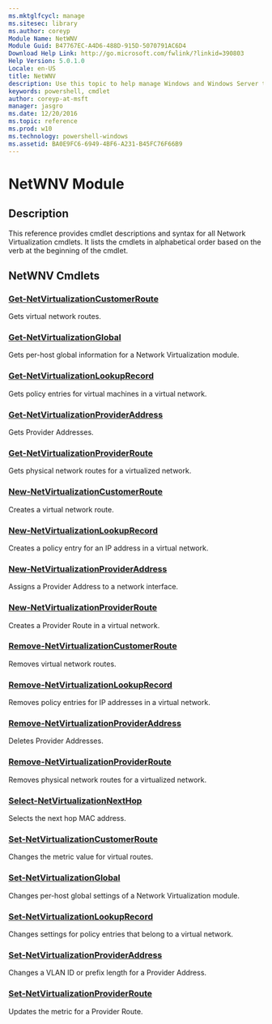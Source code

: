 ```yaml
---
ms.mktglfcycl: manage
ms.sitesec: library
ms.author: coreyp
Module Name: NetWNV
Module Guid: B47767EC-A4D6-488D-915D-5070791AC6D4
Download Help Link: http://go.microsoft.com/fwlink/?linkid=390803
Help Version: 5.0.1.0
Locale: en-US
title: NetWNV
description: Use this topic to help manage Windows and Windows Server technologies with Windows PowerShell.
keywords: powershell, cmdlet
author: coreyp-at-msft
manager: jasgro
ms.date: 12/20/2016
ms.topic: reference
ms.prod: w10
ms.technology: powershell-windows
ms.assetid: BA0E9FC6-6949-4BF6-A231-B45FC76F66B9
---
```


# NetWNV Module
## Description
This reference provides cmdlet descriptions and syntax for all Network Virtualization cmdlets. It lists the cmdlets in alphabetical order based on the verb at the beginning of the cmdlet.

## NetWNV Cmdlets
### [Get-NetVirtualizationCustomerRoute](./get-netvirtualizationcustomerroute.md)
Gets virtual network routes.

### [Get-NetVirtualizationGlobal](./get-netvirtualizationglobal.md)
Gets per-host global information for a Network Virtualization module.

### [Get-NetVirtualizationLookupRecord](./get-netvirtualizationlookuprecord.md)
Gets policy entries for virtual machines in a virtual network.

### [Get-NetVirtualizationProviderAddress](./get-netvirtualizationprovideraddress.md)
Gets Provider Addresses.

### [Get-NetVirtualizationProviderRoute](./get-netvirtualizationproviderroute.md)
Gets physical network routes for a virtualized network.

### [New-NetVirtualizationCustomerRoute](./new-netvirtualizationcustomerroute.md)
Creates a virtual network route.

### [New-NetVirtualizationLookupRecord](./new-netvirtualizationlookuprecord.md)
Creates a policy entry for an IP address in a virtual network.

### [New-NetVirtualizationProviderAddress](./new-netvirtualizationprovideraddress.md)
Assigns a Provider Address to a network interface.

### [New-NetVirtualizationProviderRoute](./new-netvirtualizationproviderroute.md)
Creates a Provider Route in a virtual network.

### [Remove-NetVirtualizationCustomerRoute](./remove-netvirtualizationcustomerroute.md)
Removes virtual network routes.

### [Remove-NetVirtualizationLookupRecord](./remove-netvirtualizationlookuprecord.md)
Removes policy entries for IP addresses in a virtual network.

### [Remove-NetVirtualizationProviderAddress](./remove-netvirtualizationprovideraddress.md)
Deletes Provider Addresses.

### [Remove-NetVirtualizationProviderRoute](./remove-netvirtualizationproviderroute.md)
Removes physical network routes for a virtualized network.

### [Select-NetVirtualizationNextHop](./select-netvirtualizationnexthop.md)
Selects the next hop MAC address.

### [Set-NetVirtualizationCustomerRoute](./set-netvirtualizationcustomerroute.md)
Changes the metric value for virtual routes.

### [Set-NetVirtualizationGlobal](./set-netvirtualizationglobal.md)
Changes per-host global settings of a Network Virtualization module.

### [Set-NetVirtualizationLookupRecord](./set-netvirtualizationlookuprecord.md)
Changes settings for policy entries that belong to a virtual network.

### [Set-NetVirtualizationProviderAddress](./set-netvirtualizationprovideraddress.md)
Changes a VLAN ID or prefix length for a Provider Address.

### [Set-NetVirtualizationProviderRoute](./set-netvirtualizationproviderroute.md)
Updates the metric for a Provider Route.


